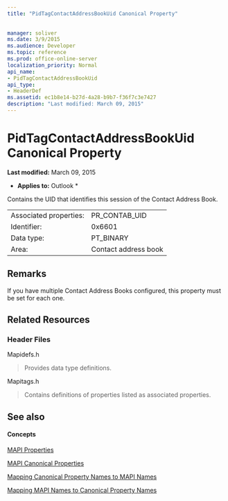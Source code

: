 ```yaml
---
title: "PidTagContactAddressBookUid Canonical Property"
 
 
manager: soliver
ms.date: 3/9/2015
ms.audience: Developer
ms.topic: reference
ms.prod: office-online-server
localization_priority: Normal
api_name:
- PidTagContactAddressBookUid
api_type:
- HeaderDef
ms.assetid: ec1b8e14-b27d-4a28-b9b7-f36f7c3e7427
description: "Last modified: March 09, 2015"
---
```


# PidTagContactAddressBookUid Canonical Property

 **Last modified:** March 09, 2015 
  
 * **Applies to:** Outlook * 
  
Contains the UID that identifies this session of the Contact Address Book.
  
|||
|:-----|:-----|
|Associated properties:  <br/> |PR_CONTAB_UID  <br/> |
|Identifier:  <br/> |0x6601  <br/> |
|Data type:  <br/> |PT_BINARY  <br/> |
|Area:  <br/> |Contact address book  <br/> |
   
## Remarks

If you have multiple Contact Address Books configured, this property must be set for each one. 
  
## Related Resources

### Header Files

Mapidefs.h
  
> Provides data type definitions.
    
Mapitags.h
  
> Contains definitions of properties listed as associated properties.
    
## See also

#### Concepts

[MAPI Properties](mapi-properties.md)
  
[MAPI Canonical Properties](mapi-canonical-properties.md)
  
[Mapping Canonical Property Names to MAPI Names](mapping-canonical-property-names-to-mapi-names.md)
  
[Mapping MAPI Names to Canonical Property Names](mapping-mapi-names-to-canonical-property-names.md)

